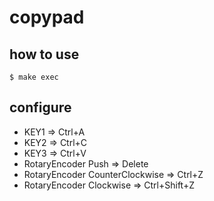 # copypad

## how to use

```
$ make exec
```

## configure

* KEY1 => Ctrl+A
* KEY2 => Ctrl+C
* KEY3 => Ctrl+V
* RotaryEncoder Push => Delete
* RotaryEncoder CounterClockwise => Ctrl+Z
* RotaryEncoder Clockwise => Ctrl+Shift+Z
